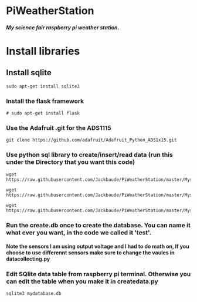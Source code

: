# PiWeatherStation
##### My science fair raspberry pi weather station.


# Install libraries


## Install sqlite
```
sudo apt-get install sqlite3
```
### Install the flask framework

```
# sudo apt-get install flask
```
### Use the Adafruit .git for the ADS1115
```
git clone https://github.com/adafruit/Adafruit_Python_ADS1x15.git
```

### Use python sql library to create/insert/read data (run this under the Directory that you want this code)

```
wget https://raw.githubusercontent.com/Jackbaude/PiWeatherStation/master/MysqlPython/InsertData.py
```
```
wget https://raw.githubusercontent.com/Jackbaude/PiWeatherStation/master/MysqlPython/Readdb.py
```
```
wget https://raw.githubusercontent.com/Jackbaude/PiWeatherStation/master/MysqlPython/createdb.py
```
### Run the create.db once to create the database. You can name it what ever you want, in the code we called it 'test'.

#### Note the sensors I am using output voltage and I had to do math on, If you choose to use differennt sensors make sure to change the vaules in datacollecting.py


### Edit SQlite data table from raspberry pi terminal. Otherwise you can edit the table when you make it in createdata.py

```
sqlite3 mydatabase.db
```
